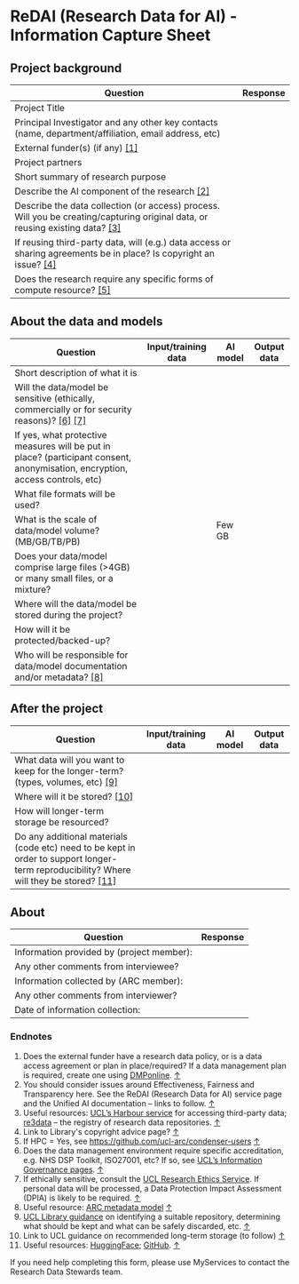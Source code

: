 # ReDAI (Research Data for AI) - Information Capture Sheet

## Project background
| Question    | Response |
| -------- | ------- |
| Project Title |  |
| Principal Investigator and any other key contacts (name, department/affiliation, email address, etc) |  |
| External funder(s) (if any) [[1]](#endnote-1) |  |
| Project partners | |
| Short summary of research purpose |  |
| Describe the AI component of the research [[2]](#endnote-2) |  |
| Describe the data collection (or access) process. Will you be creating/capturing original data, or reusing existing data? [[3]](#endnote-3) | |
| If reusing third-party data, will (e.g.) data access or sharing agreements be in place? Is copyright an issue? [[4]](#endnote-4) | |
| Does the research require any specific forms of compute resource? [[5]](#endnote-5) | |

## About the data and models

| Question | Input/training data | AI model | Output data |
| -------- | ------- | -------- | ------- |
| Short description of what it is  |  |    |   |
| Will the data/model be sensitive (ethically, commercially or for security reasons)? [[6]](#endnote-6) [[7]](#endnote-7) |    |  |  |
| If yes, what protective measures will be put in place? (participant consent, anonymisation, encryption, access controls, etc) |  |  |  |  
| What file formats will be used?  |   |    |  |
| What is the scale of data/model volume? (MB/GB/TB/PB) |    |  Few GB |     |
| Does your data/model comprise large files (>4GB) or many small files, or a mixture? |   |   |   |
| Where will the data/model be stored during the project? |  |  |     |
| How will it be protected/backed-up? |  |    |    |
| Who will be responsible for data/model documentation and/or metadata? [[8]](#endnote-8) |  |    |     |

## After the project

| Question | Input/training data | AI model | Output data |
| -------- | ------- | -------- | ------- |
| What data will you want to keep for the longer-term? (types, volumes, etc) [[9]](#endnote-9) |  |  |   |
| Where will it be stored? [[10]](#endnote-10) | |  |  |
| How will longer-term storage be resourced? |  |  |   |
| Do any additional materials (code etc) need to be kept in order to support longer-term reproducibility? Where will they be stored? [[11]](#endnote-11) | |

## About
| Question | Response |
| -------- | ------- |
| Information provided by (project member): |  |
| Any other comments from interviewee? | |
| Information collected by (ARC member): |  |
| Any other comments from interviewer? | |
| Date of information collection: |  |

### Endnotes
1. Does the external funder have a research data policy, or is a data access agreement or plan in place/required? If a data management plan is required, create one using [DMPonline](https://dmponline.dcc.ac.uk/). [↑](#endnote-ref-1)
2. You should consider issues around Effectiveness, Fairness and Transparency here. See the ReDAI (Research Data for AI) service page and the Unified AI documentation – links to follow. [↑](#endnote-ref-2)
3. Useful resources: [UCL’s Harbour service](https://www.ucl.ac.uk/advanced-research-computing/harbour-ucls-external-data-service) for accessing third-party data; [re3data](https://www.re3data.org/) – the registry of research data repositories. [↑](#endnote-ref-3)
4. Link to Library's copyright advice page? [↑](#endnote-ref-4)
5. If HPC = Yes, see <https://github.com/ucl-arc/condenser-users> [↑](#endnote-ref-5)
6. Does the data management environment require specific accreditation, e.g. NHS DSP Toolkit, ISO27001, etc? If so, see [UCL’s Information Governance pages](https://www.ucl.ac.uk/isd/user/login?destination=node/4175). [↑](#endnote-ref-6)
7. If ethically sensitive, consult the [UCL Research Ethics Service](https://www.ucl.ac.uk/research-innovation-services/compliance-and-assurance/research-ethics-service). If personal data will be processed, a Data Protection Impact Assessment (DPIA) is likely to be required. [↑](#endnote-ref-7)
8. Useful resource: [ARC metadata model](https://liveuclac-my.sharepoint.com/personal/ccaemdo_ucl_ac_uk/Documents/UCL%20%282023-%29/Unified%20AI/ARC%20metadata%20model%20-%20https%3A/liveuclac.sharepoint.com/sites/RITSstaff/Shared%20Documents/Forms/AllItems.aspx?csf=1&web=1&e=KDvi6V&CID=fcdeb7ee%2D1c19%2D425f%2Db45f%2Da2be2d43fa25&FolderCTID=0x01200008C0B7F85E2CFC4F92262A497FFA8D20&id=%2Fsites%2FRITSstaff%2FShared%20Documents%2FData%20Stewardship%2FARC%20Metadata%20Model) [↑](#endnote-ref-8)
9. [UCL Library guidance](https://www.ucl.ac.uk/library/open-science-research-support/research-data-management/best-practices/how-guides/archiving) on identifying a suitable repository, determining what should be kept and what can be safely discarded, etc. [↑](#endnote-ref-9)
10. Link to UCL guidance on recommended long-term storage (to follow) [↑](#endnote-ref-10)
11. Useful resources: [HuggingFace](https://huggingface.co/); [GitHub](https://github.com/). [↑](#endnote-ref-11)

If you need help completing this form, please use MyServices to contact the Research Data Stewards team.
